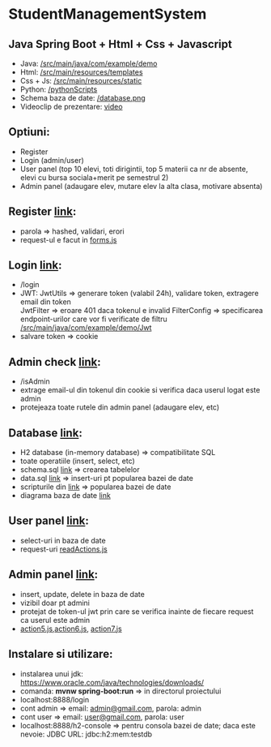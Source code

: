 # StudentManagementSystem

## Java Spring Boot + Html + Css + Javascript

* Java: [/src/main/java/com/example/demo](https://github.com/Andreii1414/StudentManagementSystem/tree/main/src/main/java/com/example/demo) 
* Html: [/src/main/resources/templates](https://github.com/Andreii1414/StudentManagementSystem/tree/main/src/main/resources/templates) 
* Css + Js: [/src/main/resources/static](https://github.com/Andreii1414/StudentManagementSystem/tree/main/src/main/resources/static) 
* Python: [/pythonScripts](https://github.com/Andreii1414/StudentManagementSystem/tree/main/pythonScripts) 
* Schema baza de date: [/database.png](https://github.com/Andreii1414/StudentManagementSystem/blob/main/database.png)
* Videoclip de prezentare: [video](https://www.youtube.com/watch?v=hwvMqzz2Fu4)

## Optiuni: 
- Register 
- Login (admin/user)
- User panel (top 10 elevi, toti dirigintii, top 5 materii ca nr de absente, elevi cu bursa sociala+merit pe semestrul 2)
- Admin panel (adaugare elev, mutare elev la alta clasa, motivare absenta) 

## Register [link](https://github.com/Andreii1414/StudentManagementSystem/blob/main/src/main/java/com/example/demo/Controllers/RegistrationController.java):
- parola => hashed, validari, erori 
- request-ul e facut in [forms.js](https://github.com/Andreii1414/StudentManagementSystem/blob/main/src/main/resources/static/forms.js) 

## Login [link](https://github.com/Andreii1414/StudentManagementSystem/blob/main/src/main/java/com/example/demo/Controllers/LoginController.java): 
- /login 
- JWT: JwtUtils => generare token (valabil 24h), validare token, extragere email din token \
       JwtFilter => eroare 401 daca tokenul e invalid
       FilterConfig => specificarea endpoint-urilor care vor fi verificate de filtru
       [/src/main/java/com/example/demo/Jwt](https://github.com/Andreii1414/StudentManagementSystem/tree/main/src/main/java/com/example/demo/Jwt)
- salvare token => cookie 

## Admin check [link](https://github.com/Andreii1414/StudentManagementSystem/blob/main/src/main/java/com/example/demo/Controllers/AdminCheckController.java):
- /isAdmin
- extrage email-ul din tokenul din cookie si verifica daca userul logat este admin
- protejeaza toate rutele din admin panel (adaugare elev, etc)

## Database [link](https://github.com/Andreii1414/StudentManagementSystem/blob/main/src/main/java/com/example/demo/Database.java):
- H2 database (in-memory database) => compatibilitate SQL
- toate operatiile (insert, select, etc) 
- schema.sql [link](https://github.com/Andreii1414/StudentManagementSystem/blob/main/src/main/resources/schema.sql) => crearea tabelelor 
- data.sql [link](https://github.com/Andreii1414/StudentManagementSystem/blob/main/src/main/resources/data.sql) => insert-uri pt popularea bazei de date 
- scripturile din [link](https://github.com/Andreii1414/StudentManagementSystem/tree/main/pythonScripts) => popularea bazei de date
- diagrama baza de date [link](https://github.com/Andreii1414/StudentManagementSystem/blob/main/database.png) 

## User panel [link](https://github.com/Andreii1414/StudentManagementSystem/blob/main/src/main/java/com/example/demo/Controllers/ReadController.java):
- select-uri in baza de date 
- request-uri [readActions.js](https://github.com/Andreii1414/StudentManagementSystem/blob/main/src/main/resources/static/readActions.js)

## Admin panel [link](https://github.com/Andreii1414/StudentManagementSystem/blob/main/src/main/java/com/example/demo/Controllers/UpdateController.java):
- insert, update, delete in baza de date
- vizibil doar pt admini
- protejat de token-ul jwt prin care se verifica inainte de fiecare request ca userul este admin
- [action5.js](https://github.com/Andreii1414/StudentManagementSystem/blob/main/src/main/resources/static/action5.js),[action6.js](https://github.com/Andreii1414/StudentManagementSystem/blob/main/src/main/resources/static/action6.js), [action7.js](https://github.com/Andreii1414/StudentManagementSystem/blob/main/src/main/resources/static/action5.js)


## Instalare si utilizare: 
- instalarea unui jdk: https://www.oracle.com/java/technologies/downloads/ 
- comanda: **mvnw spring-boot:run** => in directorul proiectului
- localhost:8888/login
- cont admin => email: admin@gmail.com, parola: admin 
- cont user => email: user@gmail.com, parola: user 
- localhost:8888/h2-console => pentru consola bazei de date; daca este nevoie: JDBC URL: jdbc:h2:mem:testdb


